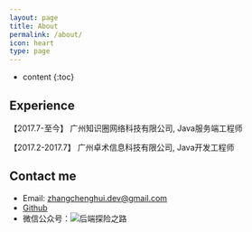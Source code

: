 ```yaml
---
layout: page
title: About
permalink: /about/
icon: heart
type: page
---
```


* content
{:toc}


## Experience

【2017.7-至今】 广州知识圈网络科技有限公司, Java服务端工程师

【2017.2-2017.7】 广州卓术信息科技有限公司, Java开发工程师



## Contact me

- Email: zhangchenghui.dev@gmail.com
- [Github]( https://github.com/zhangchenghuidev/)
- 微信公众号：![后端探险之路](https://raw.githubusercontent.com/zchdjb/zchdjb.github.io/master/images/qrcode_for_gh_9705bbb4f3c1_258.jpg)